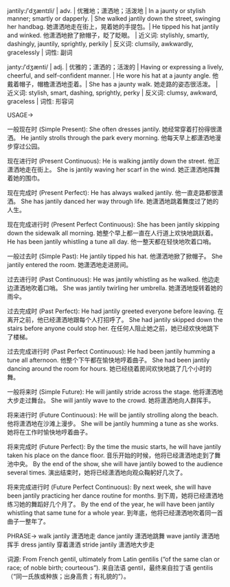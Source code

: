 jantily:/ˈdʒæntɪli/ | adv. | 优雅地；潇洒地；活泼地 | In a jaunty or stylish manner; smartly or dapperly. |  She walked jantily down the street, swinging her handbag. 她潇洒地走在街上，晃着她的手提包。|  He tipped his hat jantily and winked. 他潇洒地掀了掀帽子，眨了眨眼。 | 近义词: stylishly, smartly, dashingly, jauntily, sprightly, perkily | 反义词: clumsily, awkwardly, gracelessly | 词性: 副词

janty:/ˈdʒænti/ | adj. | 优雅的；潇洒的；活泼的 | Having or expressing a lively, cheerful, and self-confident manner. | He wore his hat at a jaunty angle. 他戴着帽子，帽檐潇洒地歪着。| She has a jaunty walk. 她走路的姿态很活泼。 | 近义词: stylish, smart, dashing, sprightly, perky | 反义词: clumsy, awkward, graceless | 词性: 形容词


USAGE->

一般现在时 (Simple Present):
She often dresses jantily. 她经常穿着打扮得很潇洒。
He jantily strolls through the park every morning. 他每天早上都潇洒地漫步穿过公园。

现在进行时 (Present Continuous):
He is walking jantily down the street. 他正潇洒地走在街上。
She is jantily waving her scarf in the wind. 她正潇洒地挥舞着她的围巾。


现在完成时 (Present Perfect):
He has always walked jantily. 他一直走路都很潇洒。
She has jantily danced her way through life.  她潇洒地跳着舞度过了她的人生。

现在完成进行时 (Present Perfect Continuous):
She has been jantily skipping down the sidewalk all morning. 她整个早上都一直在人行道上欢快地跳跃着。
He has been jantily whistling a tune all day. 他一整天都在轻快地吹着口哨。

一般过去时 (Simple Past):
He jantily tipped his hat. 他潇洒地掀了掀帽子。
She jantily entered the room. 她潇洒地走进房间。

过去进行时 (Past Continuous):
He was jantily whistling as he walked. 他边走边潇洒地吹着口哨。
She was jantily twirling her umbrella. 她潇洒地旋转着她的雨伞。

过去完成时 (Past Perfect):
He had jantily greeted everyone before leaving. 在离开之前，他已经潇洒地跟每个人打招呼了。
She had jantily skipped down the stairs before anyone could stop her. 在任何人阻止她之前，她已经欢快地跳下了楼梯。

过去完成进行时 (Past Perfect Continuous):
He had been jantily humming a tune all afternoon. 他整个下午都在愉快地哼着曲子。
She had been jantily dancing around the room for hours. 她已经绕着房间欢快地跳了几个小时的舞。

一般将来时 (Simple Future):
He will jantily stride across the stage. 他将潇洒地大步走过舞台。
She will jantily wave to the crowd. 她将潇洒地向人群挥手。

将来进行时 (Future Continuous):
He will be jantily strolling along the beach. 他将潇洒地在沙滩上漫步。
She will be jantily humming a tune as she works. 她将在工作时愉快地哼着曲子。

将来完成时 (Future Perfect):
By the time the music starts, he will have jantily taken his place on the dance floor. 音乐开始的时候，他将已经潇洒地走到了舞池中央。
By the end of the show, she will have jantily bowed to the audience several times. 演出结束时，她将已经潇洒地向观众鞠躬好几次了。

将来完成进行时 (Future Perfect Continuous):
By next week, she will have been jantily practicing her dance routine for months. 到下周，她将已经潇洒地练习她的舞蹈好几个月了。
By the end of the year, he will have been jantily whistling that same tune for a whole year. 到年底，他将已经潇洒地吹着同一首曲子一整年了。


PHRASE->
walk jantily  潇洒地走
dance jantily  潇洒地跳舞
wave jantily  潇洒地挥手
dress jantily  穿着潇洒
stride jantily  潇洒地大步走


词源:
From French gentil, ultimately from Latin gentilis (“of the same clan or race; of noble birth; courteous”).
来自法语 gentil，最终来自拉丁语 gentilis（“同一氏族或种族；出身高贵；有礼貌的”）。
